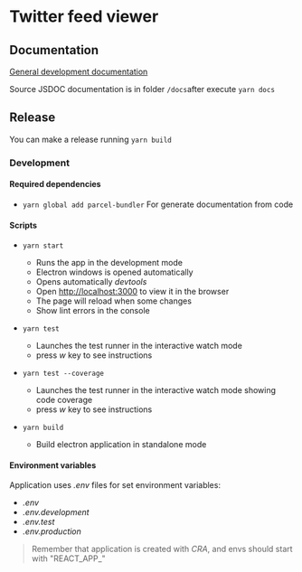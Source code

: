# Twitter feed viewer

## Documentation
[General development documentation](./README_SOURCES.md)

Source JSDOC documentation is in folder `/docs`after execute `yarn docs`

## Release

You can make a release running `yarn build` 

### Development
#### Required dependencies
* `yarn global add parcel-bundler` For generate documentation from code

#### Scripts

* `yarn start`
    * Runs the app in the development mode
    * Electron windows is opened automatically
    * Opens automatically _devtools_
    * Open [http://localhost:3000](http://localhost:3000) to view it in the browser
    * The page will reload when some changes
    * Show lint errors in the console

* `yarn test`
    * Launches the test runner in the interactive watch mode
    * press *w* key to see instructions
    
* `yarn test --coverage`
    * Launches the test runner in the interactive watch mode showing code coverage
    * press *w* key to see instructions

*  `yarn build`
    * Build electron application in standalone mode

#### Environment variables
Application uses _.env_ files for set environment variables:
* _.env_
* _.env.development_
* _.env.test_
* _.env.production_
> Remember that application is created with _CRA_, and envs should start with "REACT_APP_"
